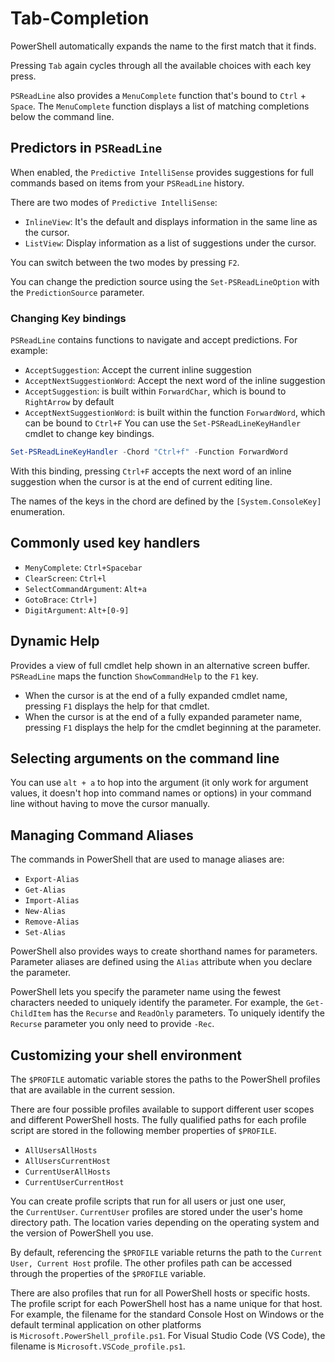 # Tab-Completion
PowerShell automatically expands the name to the first match that it finds.

Pressing `Tab` again cycles through all the available choices with each key press.

`PSReadLine` also provides a `MenuComplete` function that's bound to `Ctrl` + `Space`. The `MenuComplete` function displays a list of matching completions below the command line.
## Predictors in `PSReadLine`
When enabled, the `Predictive IntelliSense` provides suggestions for full commands based on items from your `PSReadLine` history.

There are two modes of `Predictive IntelliSense`:
- `InlineView`: It's the default and displays information in the same line as the cursor.
- `ListView`: Display information as a list of suggestions under the cursor.

You can switch between the two modes by pressing `F2`.

You can change the prediction source using the `Set-PSReadLineOption` with the `PredictionSource` parameter.
### Changing Key bindings
`PSReadLine` contains functions to navigate and accept predictions. For example:
- `AcceptSuggestion`: Accept the current inline suggestion
- `AcceptNextSuggestionWord`: Accept the next word of the inline suggestion
- `AcceptSuggestion`: is built within `ForwardChar`, which is bound to `RightArrow` by default
- `AcceptNextSuggestionWord`: is built within the function `ForwardWord`, which can be bound to `Ctrl+F`
You can use the `Set-PSReadLineKeyHandler` cmdlet to change key bindings.

```PowerShell
Set-PSReadLineKeyHandler -Chord "Ctrl+f" -Function ForwardWord
```

With this binding, pressing `Ctrl+F` accepts the next word of an inline suggestion when the cursor is at the end of current editing line.

The names of the keys in the chord are defined by the `[System.ConsoleKey]` enumeration.
## Commonly used key handlers
- `MenyComplete`: `Ctrl+Spacebar`
- `ClearScreen`: `Ctrl+l`
- `SelectCommandArgument`: `Alt+a`
- `GotoBrace`: `Ctrl+]`
- `DigitArgument`: `Alt+[0-9]`
## Dynamic Help
Provides a view of full cmdlet help shown in an alternative screen buffer. `PSReadLine` maps the function `ShowCommandHelp` to the `F1` key.
- When the cursor is at the end of a fully expanded cmdlet name, pressing `F1` displays the help for that cmdlet.
- When the cursor is at the end of a fully expanded parameter name, pressing `F1` displays the help for the cmdlet beginning at the parameter.
## Selecting arguments on the command line
You can use `alt + a` to hop into the argument (it only work for argument values, it doesn't hop into command names or options) in your command line without having to move the cursor manually.
## Managing Command Aliases
The commands in PowerShell that are used to manage aliases are:
- `Export-Alias`
- `Get-Alias`
- `Import-Alias`
- `New-Alias`
- `Remove-Alias`
- `Set-Alias`

PowerShell also provides ways to create shorthand names for parameters. Parameter aliases are defined using the `Alias` attribute when you declare the parameter.

PowerShell lets you specify the parameter name using the fewest characters needed to uniquely identify the parameter. For example, the `Get-ChildItem` has the `Recurse` and `ReadOnly` parameters. To uniquely identify the `Recurse` parameter you only need to provide `-Rec`.
## Customizing your shell environment
The `$PROFILE` automatic variable stores the paths to the PowerShell profiles that are available in the current session.

There are four possible profiles available to support different user scopes and different PowerShell hosts. The fully qualified paths for each profile script are stored in the following member properties of `$PROFILE`.

- `AllUsersAllHosts`
- `AllUsersCurrentHost`
- `CurrentUserAllHosts`
- `CurrentUserCurrentHost`

You can create profile scripts that run for all users or just one user, the `CurrentUser`. `CurrentUser` profiles are stored under the user's home directory path. The location varies depending on the operating system and the version of PowerShell you use.

By default, referencing the `$PROFILE` variable returns the path to the `Current User, Current Host` profile. The other profiles path can be accessed through the properties of the `$PROFILE` variable.

There are also profiles that run for all PowerShell hosts or specific hosts. The profile script for each PowerShell host has a name unique for that host. For example, the filename for the standard Console Host on Windows or the default terminal application on other platforms is `Microsoft.PowerShell_profile.ps1`. For Visual Studio Code (VS Code), the filename is `Microsoft.VSCode_profile.ps1`.